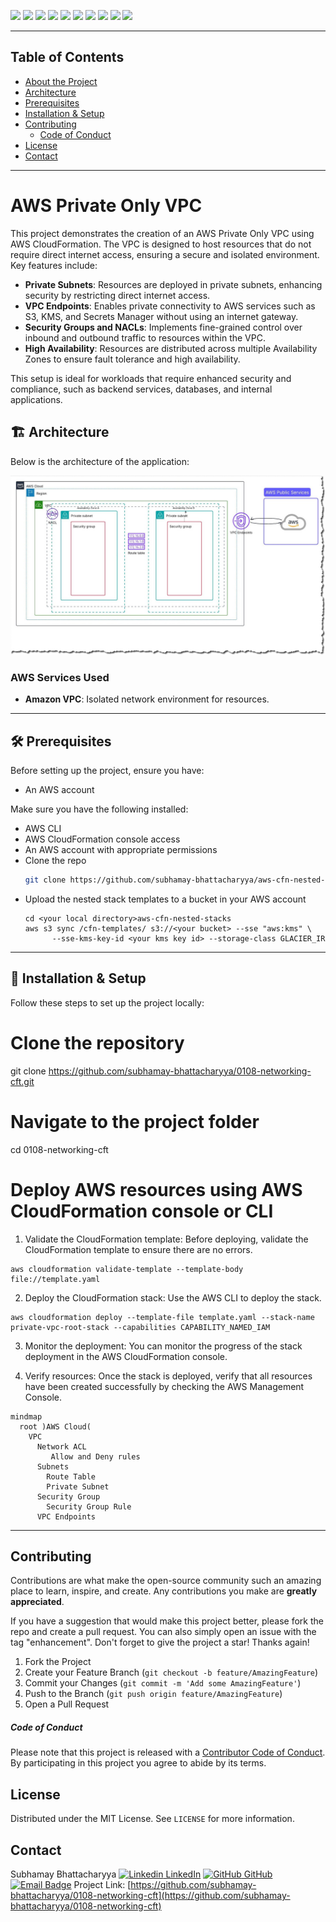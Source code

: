 ![](https://img.shields.io/github/commit-activity/t/subhamay-bhattacharyya/0108-networking-cft)&nbsp;![](https://img.shields.io/github/last-commit/subhamay-bhattacharyya/0108-networking-cft)&nbsp;![](https://img.shields.io/github/release-date/subhamay-bhattacharyya/0108-networking-cft)&nbsp;![](https://img.shields.io/github/repo-size/subhamay-bhattacharyya/0108-networking-cft)&nbsp;![](https://img.shields.io/github/directory-file-count/subhamay-bhattacharyya/0108-networking-cft)&nbsp;![](https://img.shields.io/github/actions/workflow/status/subhamay-bhattacharyya/0108-networking-cft/deploy-stack.yaml)&nbsp;![](https://img.shields.io/github/issues/subhamay-bhattacharyya/0108-networking-cft)&nbsp;![](https://img.shields.io/github/languages/top/subhamay-bhattacharyya/0108-networking-cft)&nbsp;![](https://img.shields.io/github/commit-activity/m/subhamay-bhattacharyya/0108-networking-cft)&nbsp;![](https://img.shields.io/endpoint?url=https://gist.githubusercontent.com/bsubhamay/75cb3240283401c3c55a9b920c638982/raw/0108-networking-cft.json?)


---

## Table of Contents

- [About the Project](#about-the-project)
- [Architecture](#architecture)
- [Prerequisites](#prerequisites)
- [Installation & Setup](#installation--setup)
- [Contributing](#contributing)
  - [Code of Conduct](#code-of-conduct)
- [License](#license)
- [Contact](#contact)

---

# AWS Private Only VPC

This project demonstrates the creation of an AWS Private Only VPC using AWS CloudFormation. The VPC is designed to host resources that do not require direct internet access, ensuring a secure and isolated environment. Key features include:

- **Private Subnets**: Resources are deployed in private subnets, enhancing security by restricting direct internet access.
- **VPC Endpoints**: Enables private connectivity to AWS services such as S3, KMS, and Secrets Manager without using an internet gateway.
- **Security Groups and NACLs**: Implements fine-grained control over inbound and outbound traffic to resources within the VPC.
- **High Availability**: Resources are distributed across multiple Availability Zones to ensure fault tolerance and high availability.

This setup is ideal for workloads that require enhanced security and compliance, such as backend services, databases, and internal applications.

## 🏗 Architecture

Below is the architecture of the application:

![AWS Architecture](./architecture-diagram/private-vpc.jpg) <!-- Replace with the actual path to the diagram -->

### AWS Services Used
- **Amazon VPC**: Isolated network environment for resources.

---

## 🛠 Prerequisites

Before setting up the project, ensure you have:
- An AWS account

Make sure you have the following installed:
- AWS CLI
- AWS CloudFormation console access
- An AWS account with appropriate permissions
- Clone the repo
    ```sh
   git clone https://github.com/subhamay-bhattacharyya/aws-cfn-nested-stacks.git
   ```
- Upload the nested stack templates to a bucket in your AWS account
    ```
    cd <your local directory>aws-cfn-nested-stacks
    aws s3 sync /cfn-templates/ s3://<your bucket> --sse "aws:kms" \
          --sse-kms-key-id <your kms key id> --storage-class GLACIER_IR
    ```

---

## 🚀 Installation & Setup

Follow these steps to set up the project locally:

# Clone the repository
git clone https://github.com/subhamay-bhattacharyya/0108-networking-cft.git

# Navigate to the project folder
cd 0108-networking-cft

# Deploy AWS resources using AWS CloudFormation console or CLI
1. Validate the CloudFormation template: Before deploying, validate the CloudFormation template to ensure there are no errors.

```
aws cloudformation validate-template --template-body file://template.yaml
```
2. Deploy the CloudFormation stack: Use the AWS CLI to deploy the stack.

```
aws cloudformation deploy --template-file template.yaml --stack-name private-vpc-root-stack --capabilities CAPABILITY_NAMED_IAM
```

3. Monitor the deployment: You can monitor the progress of the stack deployment in the AWS CloudFormation console.

4. Verify resources: Once the stack is deployed, verify that all resources have been created successfully by checking the AWS Management Console.

```mermaid
mindmap
  root )AWS Cloud(
    VPC
      Network ACL
         Allow and Deny rules
      Subnets
        Route Table
        Private Subnet
      Security Group
        Security Group Rule
      VPC Endpoints
```
---

## Contributing

Contributions are what make the open-source community such an amazing place to learn, inspire, and create. Any contributions you make are **greatly appreciated**.

If you have a suggestion that would make this project better, please fork the repo and create a pull request. You can also simply open an issue with the tag "enhancement".
Don't forget to give the project a star! Thanks again!

1. Fork the Project
2. Create your Feature Branch (`git checkout -b feature/AmazingFeature`)
3. Commit your Changes (`git commit -m 'Add some AmazingFeature'`)
4. Push to the Branch (`git push origin feature/AmazingFeature`)
5. Open a Pull Request

##### Code of Conduct

Please note that this project is released with a [Contributor Code of Conduct](CODE_OF_CONDUCT.md). By participating in this project you agree to abide by its terms.

## License

Distributed under the MIT License. See `LICENSE` for more information.

## Contact

Subhamay Bhattacharyya
[![Linkedin](https://i.sstatic.net/gVE0j.png) LinkedIn](https://www.linkedin.com/in/subhamay-bhattacharyya/)
[![GitHub](https://i.sstatic.net/tskMh.png) GitHub](https://github.com/subhamay-bhattacharyya)
[![Email Badge](https://img.shields.io/badge/Gmail-Contact_Me-green?style=flat-square&logo=gmail&logoColor=FFFFFF&labelColor=3A3B3C&color=62F1CD)](mailto:subhamay.aws@gmail.com)
Project Link: [https://github.com/subhamay-bhattacharyya/0108-networking-cft](https://github.com/subhamay-bhattacharyya/0108-networking-cft)
